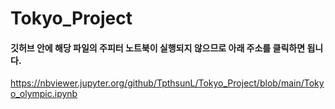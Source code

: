 # Tokyo_Project

#### 깃허브 안에 해당 파일의 주피터 노트북이 실행되지 않으므로 아래 주소를 클릭하면 됩니다. 
https://nbviewer.jupyter.org/github/TpthsunL/Tokyo_Project/blob/main/Tokyo_olympic.ipynb



